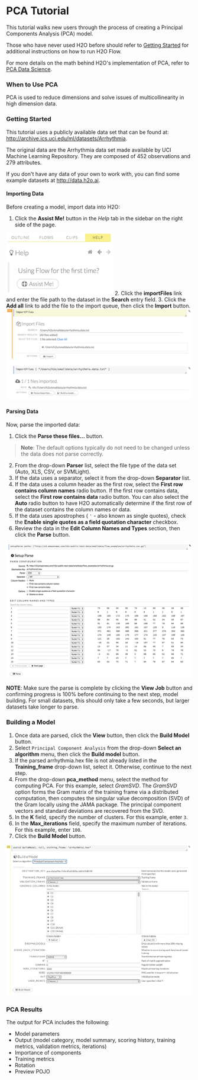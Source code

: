 # PCA Tutorial

This tutorial walks new users through the process of creating a Principal Components Analysis (PCA) model. 

Those who have never used H2O before should refer to <a href="https://github.com/h2oai/h2o-dev/blob/master/h2o-docs/src/product/flow/README.md" target="_blank">Getting Started</a> for additional instructions on how to run H2O Flow.

For more details on the math behind H2O's implementation of PCA, refer to <a href="http://h2o-release.s3.amazonaws.com/h2o/{{branch_name}}/{{build_number}}/docs-website/h2o-docs/index.html#Data%20Science%20Algorithms-PCA" target="_blank">PCA Data Science</a>.


### When to Use PCA
PCA is used to reduce dimensions and solve issues of multicollinearity in high dimension data.

### Getting Started

This tutorial uses a publicly available data set that can be found at:
<a href="http://archive.ics.uci.edu/ml/datasets/Arrhythmia" target="_blank">http://archive.ics.uci.edu/ml/datasets/Arrhythmia</a>.

The original data are the Arrhythmia data set made available by UCI
Machine Learning Repository. They are composed of 452 observations and
279 attributes.

If you don't have any data of your own to work with, you can find some example datasets at <a href="http://data.h2o.ai" target="_blank">http://data.h2o.ai</a>.

#### Importing Data
Before creating a model, import data into H2O:

1. Click the **Assist Me!** button in the *Help* tab in the sidebar on the right side of the page. 

  ![Assist Me button](../images/AssistButton.png)
2. Click the **importFiles** link and enter the file path to the dataset in the **Search** entry field. 
3. Click the **Add all** link to add the file to the import queue, then click the **Import** button. 
  ![Importing Files](../images/GBM_ImportFile.png)

#### Parsing Data
Now, parse the imported data: 

1. Click the **Parse these files...** button. 

  >**Note**: The default options typically do not need to be changed unless the data does not parse correctly. 

2. From the drop-down **Parser** list, select the file type of the data set (Auto, XLS, CSV, or SVMLight). 
3. If the data uses a separator, select it from the drop-down **Separator** list. 
4. If the data uses a column header as the first row, select the **First row contains column names** radio button. If the first row contains data, select the **First row contains data** radio button. You can also select the **Auto** radio button to have H2O automatically determine if the first row of the dataset contains the column names or data. 
5. If the data uses apostrophes ( `'` - also known as single quotes), check the **Enable single quotes as a field quotation character** checkbox. 
6. Review the data in the **Edit Column Names and Types** section, then click the **Parse** button. 

  ![Parsing Data](../images/GBM_Parse.png)

  **NOTE**: Make sure the parse is complete by clicking the **View Job** button and confirming progress is 100% before continuing to the next step, model building. For small datasets, this should only take a few seconds, but larger datasets take longer to parse.


### Building a Model

1. Once data are parsed, click the **View** button, then click the **Build Model** button. 
2. Select `Principal Component Analysis` from the drop-down **Select an algorithm** menu, then click the **Build model** button. 
3. If the parsed arrhythmia.hex file is not already listed in the **Training_frame** drop-down list, select it. Otherwise, continue to the next step. 
4. From the drop-down **pca_method** menu, select the method for computing PCA. For this example, select *GramSVD*. The *GramSVD* option forms the Gram matrix of the training frame via a distributed computation, then computes the singular value decomposition (SVD) of the Gram locally using the JAMA package. The principal component vectors and standard deviations are recovered from the SVD. 
5. In the **K** field, specify the number of clusters. For this example, enter `3`.  
6. In the **Max_iterations** field, specify the maximum number of iterations. For this example, enter `100`. 
7. Click the **Build Model** button. 


![Building PCA Models](../images/PCA_BuildModel.png)


### PCA Results

The output for PCA includes the following: 

- Model parameters
- Output (model category, model summary, scoring history, training metrics, validation metrics, iterations)
- Importance of components
- Training metrics
- Rotation
- Preview POJO
